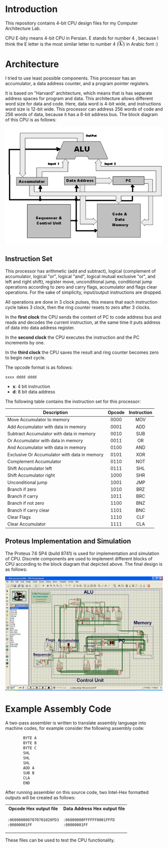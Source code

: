 
# Introduction

This repository contains 4-bit CPU design files for my Computer Architecture
Lab.

CPU E-bity means 4-bit CPU in Persian. E stands for number 4 , because I think
the E letter is the most similar letter to number 4
(![Arabic 4](Images/Arabic-4.jpg?raw=true "Arabic 4")) in Arabic font :)



# Architecture

I tried to use least possible components. This processor has an accumulator, a
data address counter, and a program pointer registers.

It is based on "Harvard" architecture, which means that is has separate address
spaces for program and data. This architecture allows different word size for
data and code. Here, data word is 4-bit wide, and instructions word size is
12-bit wide. This processor can address 256 words of code and 256 words of data,
because it has a 8-bit address bus. The block diagram of this CPU is as follows:

![Block Diagram](Images/BlockDiagram.png?raw=true "Block Diagram")



## Instruction Set

This processor has arithmetic (add and subtract), logical (complement of
accumulator, logical "or", logical "and", logical mutual exclusive "or", and
left and right shift), register move, unconditional jump, conditional jump
operations according to zero and carry flags, accumulator and flags clear
operations. For the sake of simplicity, input/output instructions are dropped.

All operations are done in 3 clock pulses, this means that each instruction
cycle takes 3 clock, then the ring counter resets to zero after 3 clocks.

In the __first clock__ the CPU sends the content of PC to code address bus and
reads and decodes the current instruction, at the same time it puts address of
data into data address register.

In the __second clock__ the CPU executes the instruction and the PC increments
by one.

In the __third clock__ the CPU saves the result and ring counter becomes zero to
begin next cycle.

The opcode format is as follows:

	xxxx dddd dddd

* __x__: 4 bit instruction
* __d__: 8 bit data address

The following table contains the instruction set for this processor:


| Description									| Opcode | Instruction |
| ----------------------------------------------|:------:|:-----------:|
| Move Accumulator to memory					|  0000  |     MOV     |
| Add Accumulator with data in memory			|  0001  |     ADD     |
| Subtract Accumulator with data in memory		|  0010  |     SUB     |
| Or Accumulator with data in memory			|  0011  |     OR      |
| And Accumulator with data in memory			|  0100  |     AND     |
| Exclusive Or Accumulator with data in memory	|  0101  |     XOR     |
| Complement Accumulator						|  0110  |     NOT     |
| Shift Accumulator left						|  0111  |     SHL     |
| Shift Accumulator right						|  1000  |     SHR     |
| Unconditional jump							|  1001  |     JMP     |
| Branch if zero								|  1010  |     BRZ     |
| Branch if carry								|  1011  |     BRC     |
| Branch if not zero							|  1100  |     BNZ     |
| Branch if carry clear							|  1101  |     BNC     |
| Clear Flags									|  1110  |     CLF     |
| Clear Accumulator								|  1111  |     CLA     |



## Proteus Implementation and Simulation

The Proteus 7.6 SP4 (build 8741) is used for implementation and simulation of
CPU. Discrete components are used to implement different blocks of CPU according
to the block diagram that depicted above. The final design is as follows:


![Proteus Simulation](Images/CPU.png?raw=true "Proteus Simulation")




# Example Assembly Code

A two-pass assembler is written to translate assembly language into machine
codes, for example consider the following assembly code:



```assembly
		BYTE A
		BYTE B
		BYTE C
		SHL
		SHL
		SHL
		ADD A
		SUB B
		CLA
		END
```


After running assembler on this source code, two Intel-Hex formatted outputs
will be created as follows:


<table>
<tr>
	<th>Opcode Hex output file</th>
	<th>Data Address Hex output file</th>
</tr>
<tr><td>

```hex
:0600000007070701020FD3
:00000001FF
```

</td><td>

```hex
:06000000FFFFFF0001FFFD
:00000001FF
```

</td></tr>
</table>


These files can be used to test the CPU functionality.

